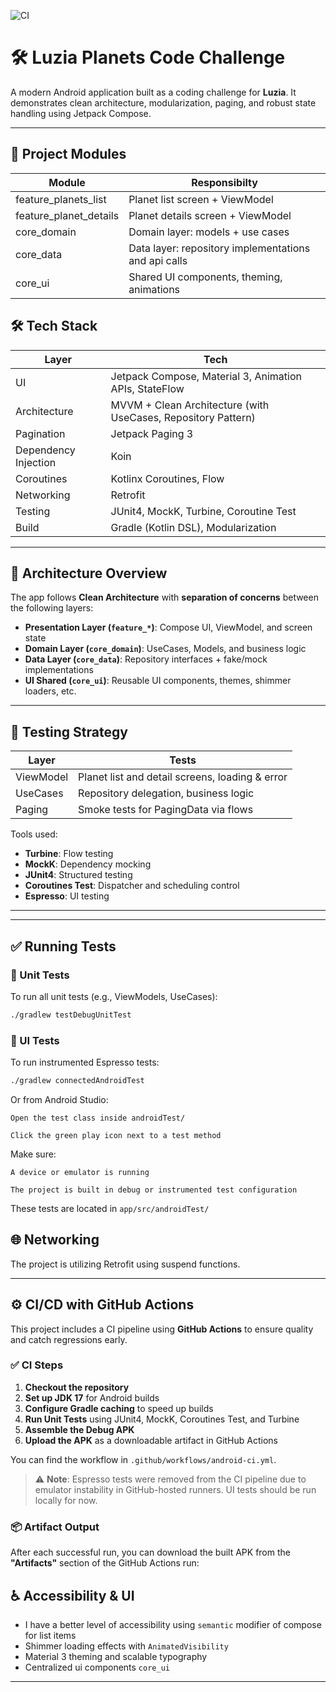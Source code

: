 ![CI](https://github.com/zehtabchi/Star-Wars-Planets-Viewer/actions/workflows/android-ci.yml/badge.svg)

# 🛠️ Luzia Planets Code Challenge

A modern Android application built as a coding challenge for **Luzia**. It demonstrates clean architecture, modularization, paging, and robust state handling using Jetpack Compose.

---

## 📆 Project Modules


| Module        | Responsibilty                                             |
|--------------|--------------------------------------------------|
|feature_planets_list  |  Planet list screen + ViewModel |
| feature_planet_details    | Planet details screen + ViewModel  |
| core_domain     | Domain layer: models + use cases            |
| core_data       | Data layer: repository implementations and api calls            |
| core_ui      | Shared UI components, theming, animations |

## 🛠️ Tech Stack

| Layer         | Tech                                                                 |
|---------------|----------------------------------------------------------------------|
| UI            | Jetpack Compose, Material 3, Animation APIs, StateFlow               |
| Architecture  | MVVM + Clean Architecture (with UseCases, Repository Pattern)        |
| Pagination    | Jetpack Paging 3                                                     |
| Dependency Injection | Koin                                                          |
| Coroutines    | Kotlinx Coroutines, Flow                                             |
| Networking    | Retrofit                                                             |
| Testing       | JUnit4, MockK, Turbine, Coroutine Test                               |
| Build         | Gradle (Kotlin DSL), Modularization                                  |

---

## 🧱 Architecture Overview

The app follows **Clean Architecture** with **separation of concerns** between the following layers:

- **Presentation Layer (`feature_*`)**: Compose UI, ViewModel, and screen state
- **Domain Layer (`core_domain`)**: UseCases, Models, and business logic
- **Data Layer (`core_data`)**: Repository interfaces + fake/mock implementations
- **UI Shared (`core_ui`)**: Reusable UI components, themes, shimmer loaders, etc.

---

## 🧪 Testing Strategy

| Layer        | Tests                                             |
|--------------|--------------------------------------------------|
| ViewModel    | Planet list and detail screens, loading & error  |
| UseCases     | Repository delegation, business logic            |
| Paging       | Smoke tests for PagingData via flows             |

Tools used:
- **Turbine**: Flow testing
- **MockK**: Dependency mocking
- **JUnit4**: Structured testing
- **Coroutines Test**: Dispatcher and scheduling control
- **Espresso**: UI testing

---

---

## ✅ Running Tests

### 🧪 Unit Tests

To run all unit tests (e.g., ViewModels, UseCases):

```bash
./gradlew testDebugUnitTest
```

### 🧪 UI Tests
To run instrumented Espresso tests:
```bash
./gradlew connectedAndroidTest
```
Or from Android Studio:

    Open the test class inside androidTest/

    Click the green play icon next to a test method

Make sure:

    A device or emulator is running

    The project is built in debug or instrumented test configuration

These tests are located in `app/src/androidTest/`

## 🌐 Networking

The project is utilizing Retrofit using suspend functions.

---

## ⚙️ CI/CD with GitHub Actions

This project includes a CI pipeline using **GitHub Actions** to ensure quality and catch regressions early.

### ✅ CI Steps

1. **Checkout the repository**
2. **Set up JDK 17** for Android builds
3. **Configure Gradle caching** to speed up builds
4. **Run Unit Tests** using JUnit4, MockK, Coroutines Test, and Turbine
5. **Assemble the Debug APK**
6. **Upload the APK** as a downloadable artifact in GitHub Actions

You can find the workflow in `.github/workflows/android-ci.yml`.

> ⚠️ **Note**: Espresso tests were removed from the CI pipeline due to emulator instability in GitHub-hosted runners. UI tests should be run locally for now.

### 📦 Artifact Output

After each successful run, you can download the built APK from the **"Artifacts"** section of the GitHub Actions run:


## ♿ Accessibility & UI

- I have a better level of accessibility using `semantic` modifier of compose for list items
- Shimmer loading effects with `AnimatedVisibility`
- Material 3 theming and scalable typography
- Centralized ui components `core_ui`

---

   
